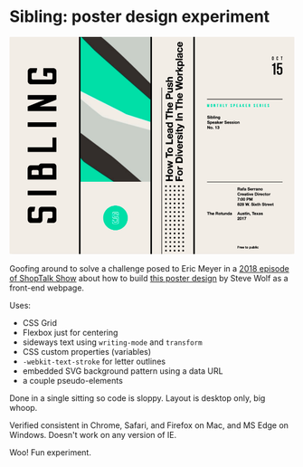 # Sibling: poster design experiment

![screenshot preview](sibling-screenshot.png)

Goofing around to solve a challenge posed to Eric Meyer in a [2018 episode of ShopTalk Show](https://shoptalkshow.com/331-think-like-front-end-developer-eric-meyer/#t=1:03:18) about how to build [this poster design](https://dribbble.com/shots/4858587-Sibling) by Steve Wolf as a front-end webpage.

Uses:

- CSS Grid
- Flexbox just for centering
- sideways text using `writing-mode` and `transform`
- CSS custom properties (variables)
- `-webkit-text-stroke` for letter outlines
- embedded SVG background pattern using a data URL
- a couple pseudo-elements

Done in a single sitting so code is sloppy. Layout is desktop only, big whoop.

Verified consistent in Chrome, Safari, and Firefox on Mac, and MS Edge on Windows. Doesn't work on any version of IE.

Woo! Fun experiment.
